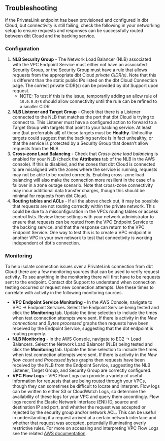 ## Troubleshooting

If the PrivateLink endpoint has been provisioned and configured in dbt Cloud, but connectivity is still failing, check the following in your networking setup to ensure requests and responses can be successfully routed between dbt Cloud and the backing service.

### Configuration

1. **NLB Security Group** - The Network Load Balancer (NLB) associated with the VPC Endpoint Service must either not have an associated Security Group, or the Security Group must have a rule that allows requests from the appropriate dbt Cloud _private CIDR(s)_. Note that this is different than the static public IPs listed on the dbt Cloud Connection page. The correct private CIDR(s) can be provided by dbt Support upon request.
    - NOTE: To test if this is the issue, temporarily adding an allow rule of `10.0.0.0/8` should allow connectivity until the rule can be refined to a smaller CIDR
2. **NLB Listener and Target Group** - Check that there is a Listener connected to the NLB that matches the port that dbt Cloud is trying to connect to. This Listener must have a configured action to forward to a Target Group with targets that point to your backing service. At least one (but preferrably all) of these targets must be **Healthy**. Unhealthy targets could suggest that the backing service is in fact unhealthy, or that the service is protected by a Security Group that doesn't allow requests from the NLB.
3. **Cross-zone Load Balancing** - Check that _Cross-zone load balancing_ is enabled for your NLB (check the **Attributes** tab of the NLB in the AWS console). If this is disabled, and the zones that dbt Cloud is connected to are misaligned with the zones where the service is running, requests may not be able to be routed correctly. Enabling cross-zone load balancing will also make the connection more resilient in the case of a failover in a zone outage scenario. Note that cross-zone connectivity may incur additional data transfer charges, though this should be minimal for requests from dbt Cloud. 
4. **Routing tables and ACLs** - If all the above check out, it may be possible that requests are not routing correctly within the private network. This could be due to a misconfiguration in the VPCs routing tables or access control lists. Review these settings with your network administrator to ensure that requests can be routed from the VPC Endpoint Service to the backing service, and that the response can return to the VPC Endpoint Service. One way to test this is to create a VPC endpoint in another VPC in your own network to test that connectivity is working independent of dbt's connection. 

### Monitoring

To help isolate connection issues over a PrivateLink connection from dbt Cloud there are a few monitoring sources that can be used to verify request activity. To see anything in the monitoring there will first have to be requests sent to the endpoint. Contact dbt Support to understand when connection testing occurred or request new connection attempts. Use these times to correlate with activity in the following monitoring sources.

- **VPC Endpoint Service Monitoring** - In the AWS Console, navigate to VPC -> Endpoint Services. Select the Endpoint Service being tested and click the **Monitoring** tab. Update the time selection to include the times when test connection attempts were sent. If there is activity in the _New connections_ and _Bytes processed_ graphs then requests have been received by the Endpoint Service, suggesting that the dbt endpoint is routing properly.
- **NLB Monitoring** - In the AWS Console, navigate to EC2 -> Load Balancers. Select the Network Load Balancer (NLB) being tested and click the **Monitoring** tab. Update the time selection to include the times when test connection attempts were sent. If there is activity in the _New flow count_ and _Processed bytes_ graphs then requests have been received by the NLB from the Endpoint Service, suggesting the NLB Listener, Target Group, and Security Group are correctly configured.
- **VPC Flow Logs** - VPC Flow Logs can provide a variety of useful information for requests that are being routed through your VPCs, though they can sometimes be difficult to locate and interpret. Flow logs can be written to either S3 or CloudWatch Logs, so determine the availability of these logs for your VPC and query them accordingly. Flow logs record the Elastic Network Interface (ENI) ID, source and destination IP and port, and whether the request was accepted or rejected by the security group and/or network ACL. This can be useful in understanding if a request arrived at a certain network interface and whether that request was accepted, potentially illuminating overly restrictive rules. For more on accessing and interpreting VPC Flow Logs see the related [AWS documentation](https://docs.aws.amazon.com/vpc/latest/userguide/flow-logs.html).